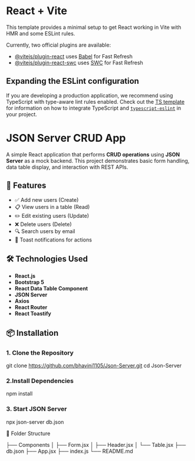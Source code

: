 # React + Vite

This template provides a minimal setup to get React working in Vite with HMR and some ESLint rules.

Currently, two official plugins are available:

- [@vitejs/plugin-react](https://github.com/vitejs/vite-plugin-react/blob/main/packages/plugin-react) uses [Babel](https://babeljs.io/) for Fast Refresh
- [@vitejs/plugin-react-swc](https://github.com/vitejs/vite-plugin-react/blob/main/packages/plugin-react-swc) uses [SWC](https://swc.rs/) for Fast Refresh

## Expanding the ESLint configuration

If you are developing a production application, we recommend using TypeScript with type-aware lint rules enabled. Check out the [TS template](https://github.com/vitejs/vite/tree/main/packages/create-vite/template-react-ts) for information on how to integrate TypeScript and [`typescript-eslint`](https://typescript-eslint.io) in your project.


# JSON Server CRUD App

A simple React application that performs **CRUD operations** using **JSON Server** as a mock backend. This project demonstrates basic form handling, data table display, and interaction with REST APIs.

## 🚀 Features

- ✅ Add new users (Create)
- 📋 View users in a table (Read)
- ✏️ Edit existing users (Update)
- ❌ Delete users (Delete)
- 🔍 Search users by email
- 🎉 Toast notifications for actions

## 🛠️ Technologies Used

- **React.js**
- **Bootstrap 5**
- **React Data Table Component**
- **JSON Server**
- **Axios**
- **React Router**
- **React Toastify**

## 📦 Installation

### 1. Clone the Repository


git clone https://github.com/bhavini1105/Json-Server.git
cd Json-Server

### 2.Install Dependencies

npm install

### 3. Start JSON Server

npx json-server db.json 

📁 Folder Structure

├── Components
│   ├── Form.jsx
│   ├── Header.jsx
│   └── Table.jsx
├── db.json
├── App.jsx
├── index.js
└── README.md